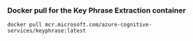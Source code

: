 
### Docker pull for the Key Phrase Extraction container

```
docker pull mcr.microsoft.com/azure-cognitive-services/keyphrase:latest
```